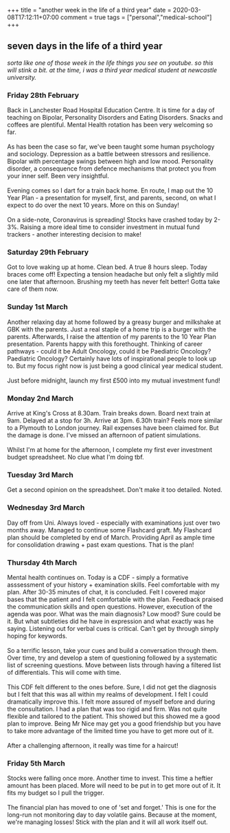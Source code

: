 +++
title = "another week in the life of a third year"
date = 2020-03-08T17:12:11+07:00
comment = true
tags = ["personal","medical-school"]
+++


## seven days in the life of a third year
*sorta like one of those week in the life things you see on youtube. so this will stink a bit. at the time, i was a third year medical student at newcastle university.*

### Friday 28th February
Back in Lanchester Road Hospital Education Centre. It is time for a day of teaching on Bipolar, Personality Disorders and Eating Disorders. Snacks and coffees are plentiful. Mental Health rotation has been very welcoming so far.
\
\
As has been the case so far, we've been taught some human psychology and sociology. Depression as a battle between stressors and resilience. Bipolar with percentage swings between high and low mood. Personality disorder, a consequence from defence mechanisms that protect you from your inner self. Been very insightful.
\
\
Evening comes so I dart for a train back home. En route, I map out the 10 Year Plan - a presentation for myself, first, and parents, second, on what I expect to do over the next 10 years. More on this on Sunday!
\
\
On a side-note, Coronavirus is spreading! Stocks have crashed today by 2-3%. Raising a more ideal time to consider investment in mutual fund trackers - another interesting decision to make!

### Saturday 29th February
Got to love waking up at home. Clean bed. A true 8 hours sleep. Today braces come off! Expecting a tension headache but only felt a slightly mild one later that afternoon. Brushing my teeth has never felt better! Gotta take care of them now.

###  Sunday 1st March
Another relaxing day at home followed by a greasy burger and milkshake at GBK with the parents. Just a real staple of a home trip is a burger with the parents. Afterwards, I raise the attention of my parents to the 10 Year Plan presentation. Parents happy with this forethought. Thinking of career pathways - could it be Adult Oncology, could it be Paediatric Oncology? Paediatric Oncology? Certainly have lots of inspirational people to look up to. But my focus right now is just being a good clinical year medical student.
\
\
Just before midnight, launch my first £500 into my mutual investment fund!

### Monday 2nd March
Arrive at King's Cross at 8.30am. Train breaks down. Board next train at 9am. Delayed at a stop for 3h. Arrive at 3pm. 6.30h train? Feels more similar to a Plymouth to London journey. Rail expenses have been claimed for. But the damage is done. I've missed an afternoon of patient simulations.
\
\
Whilst I'm at home for the afternoon, I complete my first ever investment budget spreadsheet. No clue what I'm doing tbf.

### Tuesday 3rd March
Get a second opinion on the spreadsheet. Don't make it too detailed. Noted.

### Wednesday 3rd March
Day off from Uni. Always loved - especially with examinations just over two months away. Managed to continue some Flashcard graft. My Flashcard plan should be completed by end of March. Providing April as ample time for consolidation drawing + past exam questions. That is the plan!

### Thursday 4th March
Mental health continues on. Today is a CDF - simply a formative asssessment of your history + examination skills. Feel comfortable with my plan. After 30-35 minutes of chat, it is concluded. Felt I covered major bases that the patient and I felt comfortable with the plan. Feedback praised the communication skills and open questions. However, execution of the agenda was poor. What was the main diagnosis? Low mood? Sure could be it. But what subtleties did he have in expression and what exactly was he saying. Listening out for verbal cues is critical. Can't get by through simply hoping for keywords.
\
\
So a terrific lesson, take your cues and build a conversation through them. Over time, try and develop a stem of questioning followed by a systematic list of screening questions. Move between lists through having a filtered list of differentials. This will come with time.
\
\
This CDF felt different to the ones before. Sure, I did not get the diagnosis but I felt that this was all within my realms of development. I felt I could dramatically improve this. I felt more assured of myself before and during the consultation. I had a plan that was too rigid and firm. Was not quite flexible and tailored to the patient. This showed but this showed me a good plan to improve. Being Mr Nice may get you a good friendship but you have to take more advantage of the limited time you have to get more out of it.
\
\
After a challenging afternoon, it really was time for a haircut!

### Friday 5th March
Stocks were falling once more. Another time to invest. This time a heftier amount has been placed. More will need to be put in to get more out of it. It fits my budget so I pull the trigger.
\
\
The financial plan has moved to one of 'set and forget.' This is one for the long-run not monitoring day to day volatile gains. Because at the moment, we're managing losses! Stick with the plan and it will all work itself out.